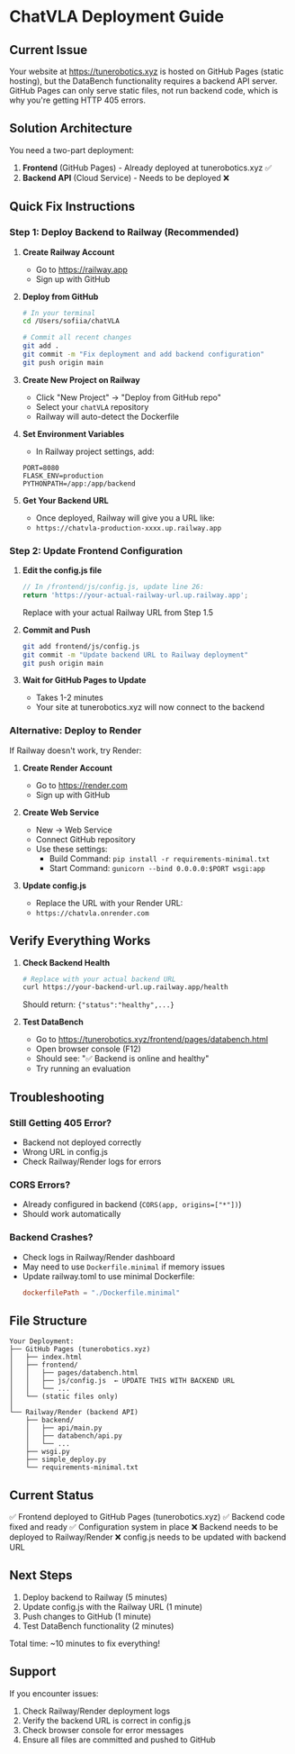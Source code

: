 # ChatVLA Deployment Guide

## Current Issue
Your website at https://tunerobotics.xyz is hosted on GitHub Pages (static hosting), but the DataBench functionality requires a backend API server. GitHub Pages can only serve static files, not run backend code, which is why you're getting HTTP 405 errors.

## Solution Architecture
You need a two-part deployment:
1. **Frontend** (GitHub Pages) - Already deployed at tunerobotics.xyz ✅
2. **Backend API** (Cloud Service) - Needs to be deployed ❌

## Quick Fix Instructions

### Step 1: Deploy Backend to Railway (Recommended)

1. **Create Railway Account**
   - Go to https://railway.app
   - Sign up with GitHub

2. **Deploy from GitHub**
   ```bash
   # In your terminal
   cd /Users/sofiia/chatVLA
   
   # Commit all recent changes
   git add .
   git commit -m "Fix deployment and add backend configuration"
   git push origin main
   ```

3. **Create New Project on Railway**
   - Click "New Project" → "Deploy from GitHub repo"
   - Select your `chatVLA` repository
   - Railway will auto-detect the Dockerfile

4. **Set Environment Variables**
   - In Railway project settings, add:
   ```
   PORT=8080
   FLASK_ENV=production
   PYTHONPATH=/app:/app/backend
   ```

5. **Get Your Backend URL**
   - Once deployed, Railway will give you a URL like:
   - `https://chatvla-production-xxxx.up.railway.app`

### Step 2: Update Frontend Configuration

1. **Edit the config.js file**
   ```javascript
   // In /frontend/js/config.js, update line 26:
   return 'https://your-actual-railway-url.up.railway.app';
   ```
   Replace with your actual Railway URL from Step 1.5

2. **Commit and Push**
   ```bash
   git add frontend/js/config.js
   git commit -m "Update backend URL to Railway deployment"
   git push origin main
   ```

3. **Wait for GitHub Pages to Update**
   - Takes 1-2 minutes
   - Your site at tunerobotics.xyz will now connect to the backend

### Alternative: Deploy to Render

If Railway doesn't work, try Render:

1. **Create Render Account**
   - Go to https://render.com
   - Sign up with GitHub

2. **Create Web Service**
   - New → Web Service
   - Connect GitHub repository
   - Use these settings:
     - Build Command: `pip install -r requirements-minimal.txt`
     - Start Command: `gunicorn --bind 0.0.0.0:$PORT wsgi:app`

3. **Update config.js**
   - Replace the URL with your Render URL:
   - `https://chatvla.onrender.com`

## Verify Everything Works

1. **Check Backend Health**
   ```bash
   # Replace with your actual backend URL
   curl https://your-backend-url.up.railway.app/health
   ```
   Should return: `{"status":"healthy",...}`

2. **Test DataBench**
   - Go to https://tunerobotics.xyz/frontend/pages/databench.html
   - Open browser console (F12)
   - Should see: "✅ Backend is online and healthy"
   - Try running an evaluation

## Troubleshooting

### Still Getting 405 Error?
- Backend not deployed correctly
- Wrong URL in config.js
- Check Railway/Render logs for errors

### CORS Errors?
- Already configured in backend (`CORS(app, origins=["*"])`)
- Should work automatically

### Backend Crashes?
- Check logs in Railway/Render dashboard
- May need to use `Dockerfile.minimal` if memory issues
- Update railway.toml to use minimal Dockerfile:
  ```toml
  dockerfilePath = "./Dockerfile.minimal"
  ```

## File Structure
```
Your Deployment:
├── GitHub Pages (tunerobotics.xyz)
│   ├── index.html
│   ├── frontend/
│   │   ├── pages/databench.html
│   │   ├── js/config.js  ← UPDATE THIS WITH BACKEND URL
│   │   └── ...
│   └── (static files only)
│
└── Railway/Render (backend API)
    ├── backend/
    │   ├── api/main.py
    │   ├── databench/api.py
    │   └── ...
    ├── wsgi.py
    ├── simple_deploy.py
    └── requirements-minimal.txt
```

## Current Status
✅ Frontend deployed to GitHub Pages (tunerobotics.xyz)
✅ Backend code fixed and ready
✅ Configuration system in place
❌ Backend needs to be deployed to Railway/Render
❌ config.js needs to be updated with backend URL

## Next Steps
1. Deploy backend to Railway (5 minutes)
2. Update config.js with the Railway URL (1 minute)
3. Push changes to GitHub (1 minute)
4. Test DataBench functionality (2 minutes)

Total time: ~10 minutes to fix everything!

## Support
If you encounter issues:
1. Check Railway/Render deployment logs
2. Verify the backend URL is correct in config.js
3. Check browser console for error messages
4. Ensure all files are committed and pushed to GitHub